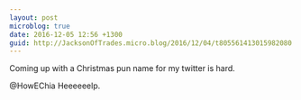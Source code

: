 ```yaml
---
layout: post
microblog: true
date: 2016-12-05 12:56 +1300
guid: http://JacksonOfTrades.micro.blog/2016/12/04/t805561413015982080.html
---
```

Coming up with a Christmas pun name for my twitter is hard.

@HowEChia Heeeeeelp.
